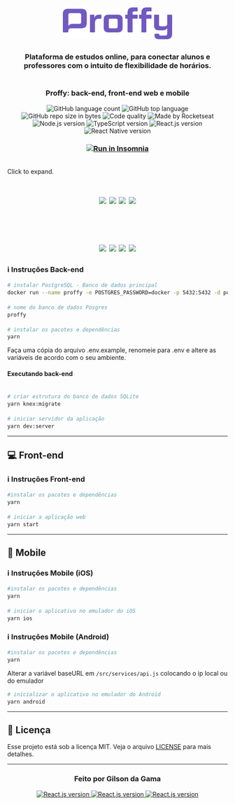 <h1 align="center">
  <img alt="Proffy" title="proffy" src=".github/logo.svg" width="250px" />
</h1>

<h3 align="center">
  Plataforma de estudos online, para conectar alunos e professores com o intuito de flexibilidade de horários.
</h3>

<h3 align="center">
  <br>
  Proffy: back-end, front-end web e mobile
</h3>
<p align="center">
  <img alt="GitHub language count" src="https://img.shields.io/github/languages/count/GilsondaGama/GoStack11-GoBarber?color=yellow">

  <img alt="GitHub top language" src="https://img.shields.io/github/languages/top/GilsondaGama/GoStack11-GoBarber?color=yellow">

  <img alt="GitHub repo size in bytes" src="https://img.shields.io/github/repo-size/GilsondaGama/GoStack11-GoBarber?color=yellow">

  <img alt="Code quality" src="https://api.codacy.com/project/badge/Grade/45ac7042be6941f0be6cf27d7168a1af">
  
  <img alt="Made by Rocketseat" src="https://img.shields.io/github/license/GilsondaGama/GoStack11-GoBarber">

  <br>

  <img alt="Node.js version" src="https://img.shields.io/badge/Node.js-v12.16.1-689f63?style=flat&logoColor=689f63&logo=node.js">

  <img alt="TypeScript version" src="https://img.shields.io/badge/TypeScript-v3.8.3-007acc?style=flat&logoColor=007acc&logo=typescript">

  <img alt="React.js version" src="https://img.shields.io/badge/React.js-v16.13.1-60dafb?style=flat&logoColor=60dafb&logo=react">

  <img alt="React Native version" src="https://img.shields.io/badge/React_Native-v0.62.2-7159c1?style=flat&logoColor=60dafb&logo=react">
</p>


<h3 align="center">
  <a href="https://github.com/GilsondaGama/NLW2-Proffys/blob/master/server/Insomnia.json" target="_blank"><img src="https://insomnia.rest/images/run.svg" alt="Run in Insomnia"></a>
</h3>



<br>
Click to expand.
<h1 align="center">
    <img src="https://github.com/GilsondaGama/NLW2-Proffys/blob/master/.github/gifs/01.gif" width="20%"/>
    <img src="https://github.com/GilsondaGama/NLW2-Proffys/blob/master/.github/gifs/02.gif" width="20%"/>
    <img src="https://github.com/GilsondaGama/NLW2-Proffys/blob/master/.github/gifs/03.gif" width="20%"/>
    <img src="https://github.com/GilsondaGama/NLW2-Proffys/blob/master/.github/gifs/04.gif" width="20%"/>
</h1>
<br>
<h1 align="center">
    <img src="https://github.com/GilsondaGama/NLW2-Proffys/blob/master/.github/screenshots/07.jpeg" width="10%"/>
    <img src="https://github.com/GilsondaGama/NLW2-Proffys/blob/master/.github/screenshots/08.jpeg" width="10%"/>  
    <img src="https://github.com/GilsondaGama/NLW2-Proffys/blob/master/.github/screenshots/09.jpeg" width="10%"/>  
    <img src="https://github.com/GilsondaGama/NLW2-Proffys/blob/master/.github/screenshots/10.jpeg" width="10%"/>  
</h1>



### :information_source: Instruções Back-end

```bash
# instalar PostgreSQL - Banco de dados principal
docker run --name proffy -e POSTGRES_PASSWORD=docker -p 5432:5432 -d postgres

# nome do banco de dados Posgres
proffy

# instalar os pacotes e dependências
yarn
```

Faça uma cópia do arquivo .env.example, renomeie para .env e altere as variáveis de acordo com o seu ambiente.

#### Executando back-end

```bash

# criar estrutura do banco de dados SQLite
yarn knex:migrate

# iniciar servidor da aplicação
yarn dev:server

```

---

## :computer: Front-end

### :information_source: Instruções Front-end

```bash
#instalar os pacotes e dependências
yarn

# iniciar a aplicação web
yarn start
```

---

## :iphone: Mobile

### :information_source: Instruções Mobile (iOS)

```bash
#instalar os pacotes e dependências
yarn

# iniciar o aplicativo no emulador do iOS
yarn ios
```

### :information_source: Instruções Mobile (Android)

```bash
#instalar os pacotes e dependências
yarn
```

Alterar a variável baseURL em `/src/services/api.js` colocando o ip local ou do emulador

```bash
# inicializar o aplicativo no emulador do Android
yarn android
```

---

## :memo: Licença

Esse projeto está sob a licença MIT. Veja o arquivo [LICENSE](LICENSE) para mais detalhes.

---

<h3 align="center">
  Feito por Gilson da Gama
</h3>

<p align="center">
  <a href="https://www.linkedin.com/in/gilsondagama/">
    <img alt="React.js version" src="https://img.shields.io/badge/LinkedIn-gilsondagama-0e76a8?style=flat&logoColor=white&logo=linkedin">
  </a>
  <a href="https://www.facebook.com/gilson.dagama">
    <img alt="React.js version" src="https://img.shields.io/badge/Facebook-gilson.dagama-1778F2?style=flat&logoColor=white&logo=facebook">
  </a>
  <a href="https://www.instagram.com/gilsondagama/">
    <img alt="React.js version" src="https://img.shields.io/badge/Instagram-@gilsondagama-833AB4?style=flat&logoColor=white&logo=instagram">
  </a>
</p>
